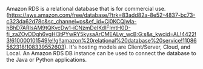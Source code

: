 Amazon RDS is a relational database that is for commercial use. (https://aws.amazon.com/free/database/?trk=83add82a-8e52-4837-bc73-c323da62d78c&sc_channel=ps&ef_id=Cj0KCQjwla-hBhD7ARIsAM9tQKvcDw1-iCNzmDeIKdlFImtH0D-fj_zaZOvDDqh6vgHI3tPYwRY5kysaArCMEALw_wcB:G:s&s_kwcid=AL!4422!3!610000101549!e!!g!!amazon%20relational%20database%20service!11086562318!108339552603). It's hosting models are Client/Server, Cloud, and Local. An Amazon RDS DB instance can be used to connect the database to the Java or Python applications. 
